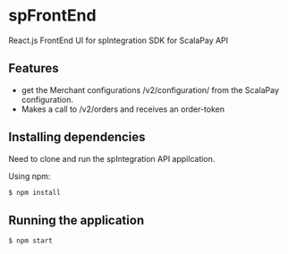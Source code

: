 # spFrontEnd

React.js FrontEnd UI for spIntegration SDK for ScalaPay API

## Features

- get the Merchant configurations /v2/configuration/ from the ScalaPay configuration.
- Makes a call to /v2/orders and receives an order-token

## Installing dependencies

Need to clone and run the spIntegration API appilcation.

Using npm:

```bash
$ npm install
```

## Running the application

```bash
$ npm start
```

